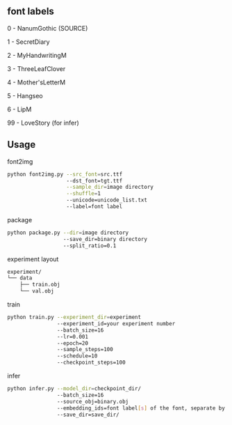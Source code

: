 ## font labels
0 - NanumGothic (SOURCE)


1 - SecretDiary

2 - MyHandwritingM

3 - ThreeLeafClover

4 - Mother'sLetterM

5 - Hangseo

6 - LipM


99 - LoveStory (for infer)

## Usage
font2img
```sh
python font2img.py --src_font=src.ttf
                   --dst_font=tgt.ttf
                   --sample_dir=image directory
                   --shuffle=1
                   --unicode=unicode_list.txt
                   --label=font label
```

package
```sh
python package.py --dir=image directory
                  --save_dir=binary directory
                  --split_ratio=0.1
```

experiment layout
```sh
experiment/
└── data
    ├── train.obj
    └── val.obj
```

train
```sh
python train.py --experiment_dir=experiment 
                --experiment_id=your experiment number
                --batch_size=16 
                --lr=0.001
                --epoch=20 
                --sample_steps=100 
                --schedule=10
                --checkpoint_steps=100
```

infer
```sh
python infer.py --model_dir=checkpoint_dir/
                --batch_size=16 
                --source_obj=binary.obj 
                --embedding_ids=font label[s] of the font, separate by comma
                --save_dir=save_dir/
```
